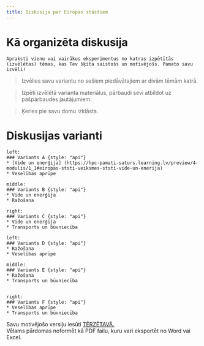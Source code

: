 ```yaml
---
title: Diskusija par Eiropas stāstiem
---
```


# Kā organizēta diskusija

<!-- ```spoiler {title: "Diskusijas jautājums"} -->
```attention-question {label: "Diskusijas jautājums"}
Apraksti vienu vai vairākus eksperimentus no katras izpētītās (izvēlētas) tēmas, kas Tev šķita saistošs un motivējošs. Pamato savu izvēli!
```



> Izvēlies savu variantu no sešiem piedāvātajiem ar divām tēmām katrā.

> Izpēti izvēlētā varianta materiālus, pārbaudi sevi atbildot uz pašpārbaudes jautājumiem.

> Ķeries pie savu domu izklāsta.


# Diskusijas varianti

```columns
left: 
### Variants A {style: "api"}
* [Vide un enerģija] (https://hpc-pamati-saturs.learning.lv/preview/4-modulis/1_1#eiropas-ststi-veiksmes-ststi-vide-un-enerija)
* Veselības aprūpe

middle: 
### Variants B {style: "api"}
* Vide un enerģija
* Ražošana

right:
### Variants C {style: "api"}
* Vide un enerģija
* Transports un būvniecība
```

```columns
left: 
### Variants D {style: "api"}
* Ražošana
* Veselības aprūpe

middle: 
### Variants E {style: "api"}
* Ražošana
* Transports un būvniecība


right:
### Variants F {style: "api"}
* Veselības aprūpe
* Transports un būvniecība
```




Savu motivējošo versiju iesūti [TĒRZĒTAVĀ.](https://4-ned-sarunas.netlify.app/)  
Vēlams pārdomas noformēt kā PDF failu, kuru vari eksportēt no Word vai Excel.
